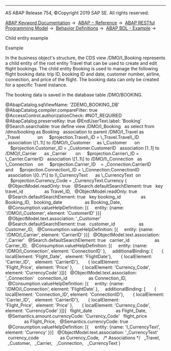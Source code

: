   

* * *

AS ABAP Release 754, ©Copyright 2019 SAP SE. All rights reserved.

[ABAP Keyword Documentation](https://help.sap.com/doc/abapdocu_754_index_htm/7.54/en-US/abenabap.htm) →  [ABAP − Reference](https://help.sap.com/doc/abapdocu_754_index_htm/7.54/en-US/abenabap_reference.htm) →  [ABAP RESTful Programming Model](https://help.sap.com/doc/abapdocu_754_index_htm/7.54/en-US/abenrestful_abap_programming.htm) →  [Behavior Definitions](https://help.sap.com/doc/abapdocu_754_index_htm/7.54/en-US/abenabap_behavior_definitions.htm) →  [ABAP BDL - Example](https://help.sap.com/doc/abapdocu_754_index_htm/7.54/en-US/abenbdl_example.htm) → 

Child entity example

Example

In the business object's structure, the CDS view /DMO/I\_Booking represents a child entity of the root entity Travel that can be used to create and edit flight bookings. The child entity Booking is used to manage the following flight booking data: trip ID, booking ID and date, customer number, airline, connection, and price of the flight. The booking data can only be created for a specific Travel instance.

The booking data is saved in the database table /DMO/BOOKING.

@AbapCatalog.sqlViewName: 'ZDEMO\_BOOKING\_DB'
@AbapCatalog.compiler.compareFilter: true
@AccessControl.authorizationCheck: #NOT\_REQUIRED
@AbapCatalog.preserveKey: true
@EndUserText.label: 'Booking'
@Search.searchable: true
define view /DMO/I\_Booking
  as select from /dmo/booking as Booking
  association to parent /DMO/I\_Travel as \_Travel              on
    $projection.Travel\_ID = \_Travel.Travel\_ID
  association \[1..1\] to /DMO/I\_Customer     as \_Customer      on
    $projection.Customer\_ID = \_Customer.CustomerID
  association \[1..1\] to /DMO/I\_Carrier      as \_Carrier       on
    $projection.Carrier\_ID = \_Carrier.CarrierID
  association \[1..1\] to /DMO/I\_Connection   as \_Connection    on
    $projection.Carrier\_ID    = \_Connection.CarrierID         and
    $projection.Connection\_ID = \_Connection.ConnectionID
  association \[0..\*\] to I\_CurrencyText      as \_CurrencyText  on
    $projection.Currency\_Code = \_CurrencyText.Currency
{
  @ObjectModel.readOnly: true
  @Search.defaultSearchElement: true
  key travel\_id                 as Travel\_ID,
  @ObjectModel.readOnly: true
  @Search.defaultSearchElement: true
  key booking\_id                as Booking\_ID,
  booking\_date                  as Booking\_Date,
  @Consumption.valueHelpDefinition: \[{
    entity: {name: '/DMO/I\_Customer', element: 'CustomerID' }}\]
  @ObjectModel.text.association: '\_Customer'
  @Search.defaultSearchElement: true
  customer\_id                   as Customer\_ID,
  @Consumption.valueHelpDefinition: \[{
    entity: {name: '/DMO/I\_Carrier', element: 'CarrierID' }}\]
  @ObjectModel.text.association: '\_Carrier'
  @Search.defaultSearchElement: true
  carrier\_id                    as Carrier\_ID,
  @Consumption.valueHelpDefinition: \[{
    entity: {name: '/DMO/I\_Connection', element: 'ConnectionID' },
    additionalBinding: \[
      { localElement: 'Flight\_Date',   element: 'FlightDate'},
      { localElement: 'Carrier\_ID',    element: 'CarrierID'},
      { localElement: 'Flight\_Price',  element: 'Price' },
      { localElement: 'Currency\_Code', element: 'CurrencyCode' }\]}\]
  @ObjectModel.text.association: '\_Connection'
  connection\_id                 as Connection\_ID,
  @Consumption.valueHelpDefinition: \[{
    entity: {name: '/DMO/I\_Connection', element: 'FlightDate' },
    additionalBinding: \[
      { localElement: 'Connection\_ID', element: 'ConnectionID'},
      { localElement: 'Carrier\_ID',    element: 'CarrierID'},
      { localElement: 'Flight\_Price',  element: 'Price' },
      { localElement: 'Currency\_Code', element: 'CurrencyCode' }\]}\]
  flight\_date                   as Flight\_Date,
  @Semantics.amount.currencyCode: 'Currency\_Code'
  flight\_price                  as Flight\_Price,
  @Semantics.currencyCode: true
  @Consumption.valueHelpDefinition: \[{
    entity: {name: 'I\_CurrencyText', element: 'Currency' }}\]
  @ObjectModel.text.association: '\_CurrencyText'
  currency\_code                 as Currency\_Code,
  /\* Associations \*/
  \_Travel,
  \_Customer,
  \_Carrier,
  \_Connection,
  \_CurrencyText
}